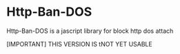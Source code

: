 # Http-Ban-DOS
Http-Ban-DOS is a jascript library for block http dos attach

[IMPORTANT] THIS VERSION IS tNOT YET USABLE
